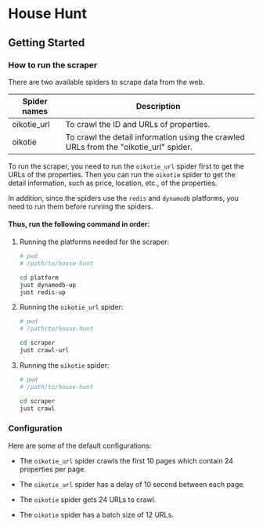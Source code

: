 # House Hunt

## Getting Started

### How to run the scraper

There are two available spiders to scrape data from the web.

| Spider names | Description                                                                           |
| ------------ | ------------------------------------------------------------------------------------- |
| oikotie_url  | To crawl the ID and URLs of properties.                                               |
| oikotie      | To crawl the detail information using the crawled URLs from the "oikotie_url" spider. |

To run the scraper, you need to run the `oikotie_url` spider first to get the URLs of the properties. Then you can run the `oikotie` spider to get the detail information, such as price, location, etc., of the properties.

In addition, since the spiders use the `redis` and `dynamodb` platforms, you need to run them before running the spiders.

#### Thus, run the following command in order:

1. Running the platforms needed for the scraper:

   ```bash
   # pwd
   # /path/to/house-hunt

   cd platform
   just dynamodb-up
   just redis-up
   ```

2. Running the `oikotie_url` spider:

   ```bash
   # pwd
   # /path/to/house-hunt

   cd scraper
   just crawl-url
   ```

3. Running the `oikotie` spider:

   ```bash
   # pwd
   # /path/to/house-hunt

   cd scraper
   just crawl
   ```

### Configuration

Here are some of the default configurations:

- The `oikotie_url` spider crawls the first 10 pages which contain 24 properties per page.
- The `oikotie_url` spider has a delay of 10 second between each page.

- The `oikotie` spider gets 24 URLs to crawl.
- The `oikotie` spider has a batch size of 12 URLs.
